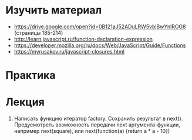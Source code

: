 # Изучить материал
+ https://drive.google.com/open?id=0B121aJ52ADuLRW5vblBwYnlROG8 (страницы 185-214)
+ http://learn.javascript.ru/function-declaration-expression
+ https://developer.mozilla.org/ru/docs/Web/JavaScript/Guide/Functions
+ https://myrusakov.ru/javascript-closures.html


# Практика


# Лекция

1) Написать функцию итератор factory. Сохранить результат в next(). Предусмотреть возможность передачи next аргумента-функции, например next(square), или next(function(a) {return a * a - 10})

